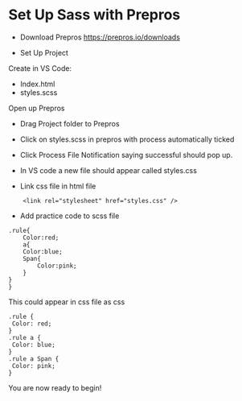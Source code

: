 # Set Up Sass with Prepros

- Download Prepros https://prepros.io/downloads

- Set Up Project 

Create in VS Code: 

- Index.html 
- styles.scss

Open up Prepros 

- Drag Project folder to Prepros

- Click on styles.scss in prepros with process automatically ticked

- Click Process File
Notification saying successful should pop up. 

- In VS code a new file should appear called styles.css

- Link css file in html file

```
    <link rel="stylesheet" href="styles.css" />
```

- Add practice code to scss file 

```
.rule{
    Color:red;
    a{
    Color:blue;
    Span{
        Color:pink;
    }
}
} 
```

This could appear in css file as css


 ```
.rule {
  Color: red;
}
.rule a {
  Color: blue;
}
.rule a Span {
  Color: pink;
}
```
You are now ready to begin! 